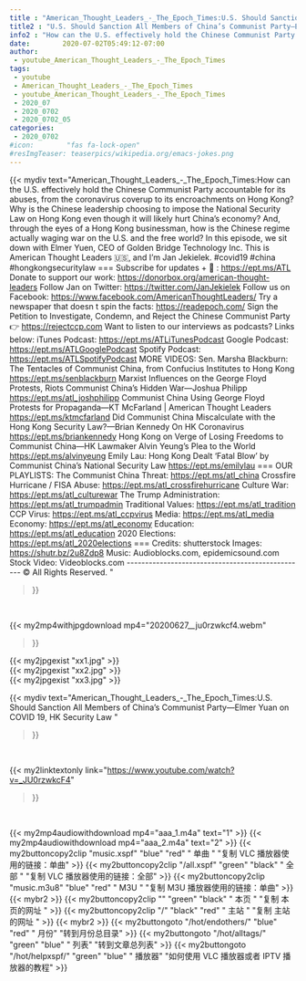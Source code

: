 ```yaml
---
title : "American_Thought_Leaders_-_The_Epoch_Times:U.S. Should Sanction All Members of China’s Communist Party—Elmer Yuan on COVID 19, HK Security Law "
title2 : "U.S. Should Sanction All Members of China’s Communist Party—Elmer Yuan on COVID 19, HK Security Law "
info2 : "How can the U.S. effectively hold the Chinese Communist Party accountable for its abuses, from the coronavirus coverup to its encroachments on Hong Kong?  Why is the Chinese leadership choosing to impose the National Security Law on Hong Kong even though it will likely hurt China’s economy?  And, through the eyes of a Hong Kong businessman, how is the Chinese regime actually waging war on the U.S. and the free world?  In this episode, we sit down with Elmer Yuen, CEO of Golden Bridge Technology Inc.  This is American Thought Leaders 🇺🇸, and I’m Jan Jekielek.  #covid19 #china #hongkongsecuritylaw ===  Subscribe for updates + 🔔 :  https://ept.ms/ATL     Donate to support our work: https://donorbox.org/american-thought-leaders  Follow Jan on Twitter: https://twitter.com/JanJekielek  Follow us on Facebook: https://www.facebook.com/AmericanThoughtLeaders/  Try a newspaper that doesn t spin the facts: https://readepoch.com/  Sign the Petition to Investigate, Condemn, and Reject the Chinese Communist Party👉 https://rejectccp.com  Want to listen to our interviews as podcasts? Links below: iTunes Podcast: https://ept.ms/ATLiTunesPodcast Google Podcast: https://ept.ms/ATLGooglePodcast Spotify Podcast: https://ept.ms/ATLSpotifyPodcast  MORE VIDEOS:  Sen. Marsha Blackburn: The Tentacles of Communist China, from Confucius Institutes to Hong Kong https://ept.ms/senblackburn  Marxist Influences on the George Floyd Protests, Riots   Communist China’s Hidden War—Joshua Philipp https://ept.ms/atl_joshphilipp  Communist China Using George Floyd Protests for Propaganda—KT McFarland | American Thought Leaders https://ept.ms/ktmcfarland  Did Communist China Miscalculate with the Hong Kong Security Law?—Brian Kennedy On HK   Coronavirus https://ept.ms/briankennedy  Hong Kong on Verge of Losing Freedoms to Communist China—HK Lawmaker Alvin Yeung’s Plea to the World https://ept.ms/alvinyeung  Emily Lau: Hong Kong Dealt ‘Fatal Blow’ by Communist China’s National Security Law https://ept.ms/emilylau  ===  OUR PLAYLISTS:  The Communist China Threat:   https://ept.ms/atl_china     Crossfire Hurricane / FISA Abuse:   https://ept.ms/atl_crossfirehurricane  Culture War: https://ept.ms/atl_culturewar  The Trump Administration:   https://ept.ms/atl_trumpadmin  Traditional Values: https://ept.ms/atl_tradition  CCP Virus: https://ept.ms/atl_ccpvirus  Media: https://ept.ms/atl_media  Economy: https://ept.ms/atl_economy  Education: https://ept.ms/atl_education  2020 Elections: https://ept.ms/atl_2020elections  ===  Credits:  shutterstock Images:  https://shutr.bz/2u8Zdp8 Music:  Audioblocks.com,  epidemicsound.com Stock Video:  Videoblocks.com  ------------------------------------------------- © All Rights Reserved. "
date:        2020-07-02T05:49:12-07:00
author:
 - youtube_American_Thought_Leaders_-_The_Epoch_Times
tags:
 - youtube
 - American_Thought_Leaders_-_The_Epoch_Times
 - youtube_American_Thought_Leaders_-_The_Epoch_Times
 - 2020_07
 - 2020_0702
 - 2020_0702_05
categories:
 - 2020_0702
#icon:        "fas fa-lock-open"
#resImgTeaser: teaserpics/wikipedia.org/emacs-jokes.png
---
```


{{< mydiv text="American_Thought_Leaders_-_The_Epoch_Times:How can the U.S. effectively hold the Chinese Communist Party accountable for its abuses, from the coronavirus coverup to its encroachments on Hong Kong?  Why is the Chinese leadership choosing to impose the National Security Law on Hong Kong even though it will likely hurt China’s economy?  And, through the eyes of a Hong Kong businessman, how is the Chinese regime actually waging war on the U.S. and the free world?  In this episode, we sit down with Elmer Yuen, CEO of Golden Bridge Technology Inc.  This is American Thought Leaders 🇺🇸, and I’m Jan Jekielek.  #covid19 #china #hongkongsecuritylaw ===  Subscribe for updates + 🔔 :  https://ept.ms/ATL     Donate to support our work: https://donorbox.org/american-thought-leaders  Follow Jan on Twitter: https://twitter.com/JanJekielek  Follow us on Facebook: https://www.facebook.com/AmericanThoughtLeaders/  Try a newspaper that doesn t spin the facts: https://readepoch.com/  Sign the Petition to Investigate, Condemn, and Reject the Chinese Communist Party👉 https://rejectccp.com  Want to listen to our interviews as podcasts? Links below: iTunes Podcast: https://ept.ms/ATLiTunesPodcast Google Podcast: https://ept.ms/ATLGooglePodcast Spotify Podcast: https://ept.ms/ATLSpotifyPodcast  MORE VIDEOS:  Sen. Marsha Blackburn: The Tentacles of Communist China, from Confucius Institutes to Hong Kong https://ept.ms/senblackburn  Marxist Influences on the George Floyd Protests, Riots   Communist China’s Hidden War—Joshua Philipp https://ept.ms/atl_joshphilipp  Communist China Using George Floyd Protests for Propaganda—KT McFarland | American Thought Leaders https://ept.ms/ktmcfarland  Did Communist China Miscalculate with the Hong Kong Security Law?—Brian Kennedy On HK   Coronavirus https://ept.ms/briankennedy  Hong Kong on Verge of Losing Freedoms to Communist China—HK Lawmaker Alvin Yeung’s Plea to the World https://ept.ms/alvinyeung  Emily Lau: Hong Kong Dealt ‘Fatal Blow’ by Communist China’s National Security Law https://ept.ms/emilylau  ===  OUR PLAYLISTS:  The Communist China Threat:   https://ept.ms/atl_china     Crossfire Hurricane / FISA Abuse:   https://ept.ms/atl_crossfirehurricane  Culture War: https://ept.ms/atl_culturewar  The Trump Administration:   https://ept.ms/atl_trumpadmin  Traditional Values: https://ept.ms/atl_tradition  CCP Virus: https://ept.ms/atl_ccpvirus  Media: https://ept.ms/atl_media  Economy: https://ept.ms/atl_economy  Education: https://ept.ms/atl_education  2020 Elections: https://ept.ms/atl_2020elections  ===  Credits:  shutterstock Images:  https://shutr.bz/2u8Zdp8 Music:  Audioblocks.com,  epidemicsound.com Stock Video:  Videoblocks.com  ------------------------------------------------- © All Rights Reserved. "
>}}
<br>


{{< my2mp4withjpgdownload mp4="20200627__ju0rzwkcf4.webm"
>}}

{{< my2jpgexist "xx1.jpg" >}}<br>
{{< my2jpgexist "xx2.jpg" >}}<br>
{{< my2jpgexist "xx3.jpg" >}}<br>



{{< mydiv text="American_Thought_Leaders_-_The_Epoch_Times:U.S. Should Sanction All Members of China’s Communist Party—Elmer Yuan on COVID 19, HK Security Law "
>}}
<br>

{{< my2linktextonly link="https://www.youtube.com/watch?v=_JU0rzwkcF4"
>}}


<br>

{{< my2mp4audiowithdownload mp4="aaa_1.m4a"    text="1" >}}
{{< my2mp4audiowithdownload mp4="aaa_2.m4a"    text="2" >}}
{{< my2buttoncopy2clip "music.xspf"        "blue"   "red"    " 单曲 "  "复制 VLC 播放器使用的链接：单曲" >}} {{< my2buttoncopy2clip "/all.xspf"         "green"  "black"  " 全部 "  "复制 VLC 播放器使用的链接：全部" >}} {{< my2buttoncopy2clip "music.m3u8"        "blue"   "red"    " M3U  "    "复制 M3U 播放器使用的链接：单曲" >}} {{< mybr2 >}} {{< my2buttoncopy2clip ""                  "green"  "black"  " 本页 "    "复制 本页的网址 " >}} {{< my2buttoncopy2clip "/"                 "black"  "red"    " 主站 "    "复制 主站的网址 " >}} {{< mybr2 >}} {{< my2buttongoto      "/hot/endothers/"   "blue"   "red"    " 月份"   "转到月份总目录" >}} {{< my2buttongoto      "/hot/alltags/"     "green"  "blue"   " 列表"   "转到文章总列表" >}} {{< my2buttongoto      "/hot/helpxspf/"    "green"  "blue"   " 播放器" "如何使用 VLC 播放器或者 IPTV 播放器的教程" >}} 
